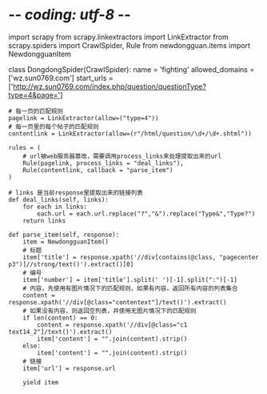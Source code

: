 # -*- coding: utf-8 -*-
import scrapy
from scrapy.linkextractors import LinkExtractor
from scrapy.spiders import CrawlSpider, Rule
from newdongguan.items import NewdongguanItem


class DongdongSpider(CrawlSpider):
    name = 'fighting'
    allowed_domains = ['wz.sun0769.com']
    start_urls = ['http://wz.sun0769.com/index.php/question/questionType?type=4&page=']

    # 每一页的匹配规则
    pagelink = LinkExtractor(allow=("type=4"))
    # 每一页里的每个帖子的匹配规则
    contentlink = LinkExtractor(allow=(r"/html/question/\d+/\d+.shtml"))

    rules = (
        # url被web服务器篡改，需要调用process_links来处理提取出来的url
        Rule(pagelink, process_links = "deal_links"),
        Rule(contentlink, callback = "parse_item")
    )

    # links 是当前response里提取出来的链接列表
    def deal_links(self, links):
        for each in links:
            each.url = each.url.replace("?","&").replace("Type&","Type?")
        return links

    def parse_item(self, response):
        item = NewdongguanItem()
        # 标题
        item['title'] = response.xpath('//div[contains(@class, "pagecenter p3")]//strong/text()').extract()[0]
        # 编号
        item['number'] = item['title'].split(' ')[-1].split(":")[-1]
        # 内容，先使用有图片情况下的匹配规则，如果有内容，返回所有内容的列表集合
        content = response.xpath('//div[@class="contentext"]/text()').extract()
        # 如果没有内容，则返回空列表，并使用无图片情况下的匹配规则
        if len(content) == 0:
            content = response.xpath('//div[@class="c1 text14_2"]/text()').extract()
            item['content'] = "".join(content).strip()
        else:
            item['content'] = "".join(content).strip()
        # 链接
        item['url'] = response.url

        yield item
